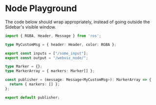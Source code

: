 # Node Playground

The code below should wrap appropriately, instead of going outside the Sidebar's visible window.

```typescript
import { RGBA, Header, Message } from 'ros';

type MyCustomMsg = { header: Header, color: RGBA };

export const inputs = ["/some_input"];
export const output = "/webviz_node/";

type Marker = {};
type MarkerArray = { markers: Marker[] };

const publisher = (message: Message<MyCustomMsg>): MarkerArray => {
  return { markers: [] };
};

export default publisher;
```
